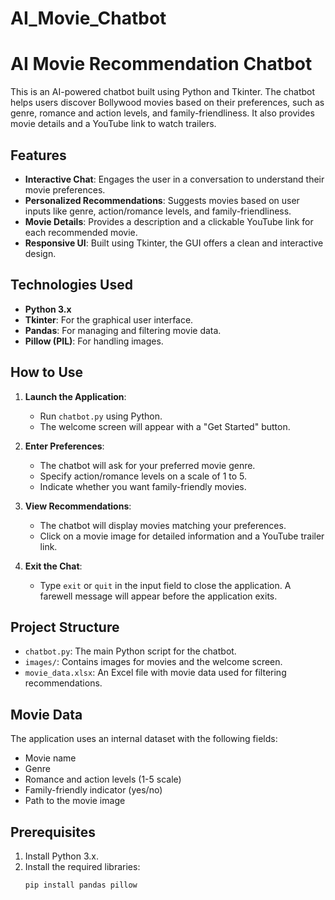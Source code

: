 # AI_Movie_Chatbot
# AI Movie Recommendation Chatbot

This is an AI-powered chatbot built using Python and Tkinter. The chatbot helps users discover Bollywood movies based on their preferences, such as genre, romance and action levels, and family-friendliness. It also provides movie details and a YouTube link to watch trailers.

## Features

- **Interactive Chat**: Engages the user in a conversation to understand their movie preferences.
- **Personalized Recommendations**: Suggests movies based on user inputs like genre, action/romance levels, and family-friendliness.
- **Movie Details**: Provides a description and a clickable YouTube link for each recommended movie.
- **Responsive UI**: Built using Tkinter, the GUI offers a clean and interactive design.

## Technologies Used

- **Python 3.x**
- **Tkinter**: For the graphical user interface.
- **Pandas**: For managing and filtering movie data.
- **Pillow (PIL)**: For handling images.

## How to Use

1. **Launch the Application**:
   - Run `chatbot.py` using Python.
   - The welcome screen will appear with a "Get Started" button.

2. **Enter Preferences**:
   - The chatbot will ask for your preferred movie genre.
   - Specify action/romance levels on a scale of 1 to 5.
   - Indicate whether you want family-friendly movies.

3. **View Recommendations**:
   - The chatbot will display movies matching your preferences.
   - Click on a movie image for detailed information and a YouTube trailer link.

4. **Exit the Chat**:
   - Type `exit` or `quit` in the input field to close the application. A farewell message will appear before the application exits.

## Project Structure

- `chatbot.py`: The main Python script for the chatbot.
- `images/`: Contains images for movies and the welcome screen.
- `movie_data.xlsx`: An Excel file with movie data used for filtering recommendations.

## Movie Data

The application uses an internal dataset with the following fields:
- Movie name
- Genre
- Romance and action levels (1-5 scale)
- Family-friendly indicator (yes/no)
- Path to the movie image

## Prerequisites

1. Install Python 3.x.
2. Install the required libraries:
   ```bash
   pip install pandas pillow

